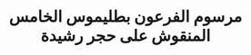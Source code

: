 ---
layout: quote
permalink: /ar/
langtag: ar
type: modern
script: Arab
langName: العربية
englishLangName: Arabic
title: مرسوم الفرعون بطليموس الخامس المنقوش على حجر رشيدة
quote:  سيتم قطع نسخ من هذا المرسوم بالهيروغليفية والديموتيك واليونانية على ألواح البازلت ووضعها في المعابده من الدرجة الأولى والثانية والثالثة بجوار تمثال بطليموس، إله الحياة الأبدية
reference: مراسيم بطليموس الخامس على حجر رشيدة، 196 قبل الميلاد، المتحف البريطاني
imageAlt: عملة بوجه بطليموس الخامس
selectAriaLabel: اختر لغة
buttonRandom: عشوائي
direction: rtl
---